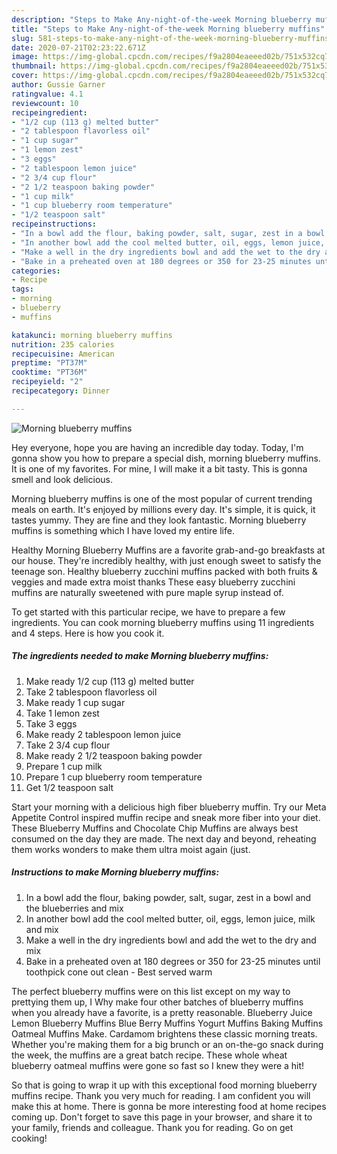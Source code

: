 ```yaml
---
description: "Steps to Make Any-night-of-the-week Morning blueberry muffins"
title: "Steps to Make Any-night-of-the-week Morning blueberry muffins"
slug: 581-steps-to-make-any-night-of-the-week-morning-blueberry-muffins
date: 2020-07-21T02:23:22.671Z
image: https://img-global.cpcdn.com/recipes/f9a2804eaeeed02b/751x532cq70/morning-blueberry-muffins-recipe-main-photo.jpg
thumbnail: https://img-global.cpcdn.com/recipes/f9a2804eaeeed02b/751x532cq70/morning-blueberry-muffins-recipe-main-photo.jpg
cover: https://img-global.cpcdn.com/recipes/f9a2804eaeeed02b/751x532cq70/morning-blueberry-muffins-recipe-main-photo.jpg
author: Gussie Garner
ratingvalue: 4.1
reviewcount: 10
recipeingredient:
- "1/2 cup (113 g) melted butter"
- "2 tablespoon flavorless oil"
- "1 cup sugar"
- "1 lemon zest"
- "3 eggs"
- "2 tablespoon lemon juice"
- "2 3/4 cup flour"
- "2 1/2 teaspoon baking powder"
- "1 cup milk"
- "1 cup blueberry room temperature"
- "1/2 teaspoon salt"
recipeinstructions:
- "In a bowl add the flour, baking powder, salt, sugar, zest in a bowl and the blueberries and mix"
- "In another bowl add the cool melted butter, oil, eggs, lemon juice, milk and mix"
- "Make a well in the dry ingredients bowl and add the wet to the dry and mix"
- "Bake in a preheated oven at 180 degrees or 350 for 23-25 minutes until toothpick cone out clean  Best served warm"
categories:
- Recipe
tags:
- morning
- blueberry
- muffins

katakunci: morning blueberry muffins 
nutrition: 235 calories
recipecuisine: American
preptime: "PT37M"
cooktime: "PT36M"
recipeyield: "2"
recipecategory: Dinner

---
```



![Morning blueberry muffins](https://img-global.cpcdn.com/recipes/f9a2804eaeeed02b/751x532cq70/morning-blueberry-muffins-recipe-main-photo.jpg)

Hey everyone, hope you are having an incredible day today. Today, I'm gonna show you how to prepare a special dish, morning blueberry muffins. It is one of my favorites. For mine, I will make it a bit tasty. This is gonna smell and look delicious.

Morning blueberry muffins is one of the most popular of current trending meals on earth. It's enjoyed by millions every day. It's simple, it is quick, it tastes yummy. They are fine and they look fantastic. Morning blueberry muffins is something which I have loved my entire life.

Healthy Morning Blueberry Muffins are a favorite grab-and-go breakfasts at our house. They&#39;re incredibly healthy, with just enough sweet to satisfy the teenage son. Healthy blueberry zucchini muffins packed with both fruits &amp; veggies and made extra moist thanks These easy blueberry zucchini muffins are naturally sweetened with pure maple syrup instead of.


To get started with this particular recipe, we have to prepare a few ingredients. You can cook morning blueberry muffins using 11 ingredients and 4 steps. Here is how you cook it.

<!--inarticleads1-->

##### The ingredients needed to make Morning blueberry muffins:

1. Make ready 1/2 cup (113 g) melted butter
1. Take 2 tablespoon flavorless oil
1. Make ready 1 cup sugar
1. Take 1 lemon zest
1. Take 3 eggs
1. Make ready 2 tablespoon lemon juice
1. Take 2 3/4 cup flour
1. Make ready 2 1/2 teaspoon baking powder
1. Prepare 1 cup milk
1. Prepare 1 cup blueberry room temperature
1. Get 1/2 teaspoon salt


Start your morning with a delicious high fiber blueberry muffin. Try our Meta Appetite Control inspired muffin recipe and sneak more fiber into your diet. These Blueberry Muffins and Chocolate Chip Muffins are always best consumed on the day they are made. The next day and beyond, reheating them works wonders to make them ultra moist again (just. 

<!--inarticleads2-->

##### Instructions to make Morning blueberry muffins:

1. In a bowl add the flour, baking powder, salt, sugar, zest in a bowl and the blueberries and mix
1. In another bowl add the cool melted butter, oil, eggs, lemon juice, milk and mix
1. Make a well in the dry ingredients bowl and add the wet to the dry and mix
1. Bake in a preheated oven at 180 degrees or 350 for 23-25 minutes until toothpick cone out clean  - Best served warm


The perfect blueberry muffins were on this list except on my way to prettying them up, I Why make four other batches of blueberry muffins when you already have a favorite, is a pretty reasonable. Blueberry Juice Lemon Blueberry Muffins Blue Berry Muffins Yogurt Muffins Baking Muffins Oatmeal Muffins Make. Cardamom brightens these classic morning treats. Whether you&#39;re making them for a big brunch or an on-the-go snack during the week, the muffins are a great batch recipe. These whole wheat blueberry oatmeal muffins were gone so fast so I knew they were a hit! 

So that is going to wrap it up with this exceptional food morning blueberry muffins recipe. Thank you very much for reading. I am confident you will make this at home. There is gonna be more interesting food at home recipes coming up. Don't forget to save this page in your browser, and share it to your family, friends and colleague. Thank you for reading. Go on get cooking!
